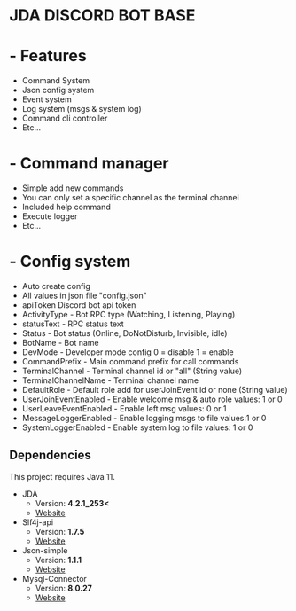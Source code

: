 # JDA DISCORD BOT BASE

# - Features
- Command System
- Json config system
- Event system
- Log system (msgs & system log)
- Command cli controller
- Etc...

# - Command manager
- Simple add new commands
- You can only set a specific channel as the terminal channel
- Included help command
- Execute logger
- Etc...

# - Config system
- Auto create config
- All values in json file "config.json"
- apiToken Discord bot api token
- ActivityType - Bot RPC type (Watching, Listening, Playing)
- statusText - RPC status text
- Status - Bot status (Online, DoNotDisturb, Invisible, idle)
- BotName - Bot name
- DevMode - Developer mode config 0 = disable 1 = enable
- CommandPrefix - Main command prefix for call commands
- TerminalChannel - Terminal channel id or "all" (String value)
- TerminalChannelName - Terminal channel name
- DefaultRole - Default role add for userJoinEvent id or none (String value)
- UserJoinEventEnabled - Enable welcome msg & auto role values: 1 or 0
- UserLeaveEventEnabled - Enable left msg values: 0 or 1
- MessageLoggerEnabled - Enable logging msgs to file values:1 or 0
- SystemLoggerEnabled - Enable system log to file values: 1 or 0

## Dependencies
This project requires Java 11.
* JDA  
   * Version: **4.2.1_253<**
   * [Website](https://github.com/DV8FromTheWorld/JDA)
* Slf4j-api    
   * Version: **1.7.5**
   * [Website](http://www.slf4j.org/)
* Json-simple
   * Version: **1.1.1**
   * [Website](https://code.google.com/archive/p/json-simple/)
* Mysql-Connector
  * Version: **8.0.27**
  * [Website](hhttps://dev.mysql.com/doc/connector-j/8.0/en/)
